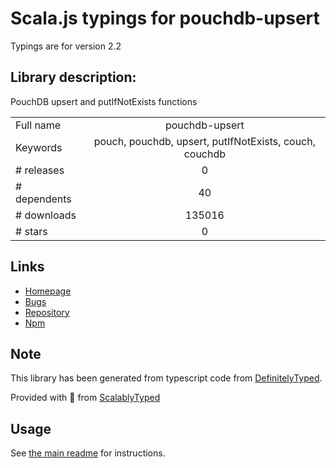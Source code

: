 
# Scala.js typings for pouchdb-upsert

Typings are for version 2.2

## Library description:
PouchDB upsert and putIfNotExists functions

|                    |                 |
| ------------------ | :-------------: |
| Full name          | pouchdb-upsert |
| Keywords           | pouch, pouchdb, upsert, putIfNotExists, couch, couchdb |
| # releases         | 0 |
| # dependents       | 40 |
| # downloads        | 135016 |
| # stars            | 0 |

## Links
- [Homepage](https://github.com/nolanlawson/pouchdb-upsert#readme)
- [Bugs](https://github.com/nolanlawson/pouchdb-upsert/issues)
- [Repository](https://github.com/nolanlawson/pouchdb-upsert)
- [Npm](https://www.npmjs.com/package/pouchdb-upsert)
    


## Note
This library has been generated from typescript code from [DefinitelyTyped](https://definitelytyped.org).

Provided with :purple_heart: from [ScalablyTyped](https://github.com/oyvindberg/ScalablyTyped)

## Usage
See [the main readme](../../readme.md) for instructions.


